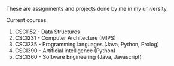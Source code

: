 These are assignments and projects done by me in my university. 

Current courses:

1. CSCI152 - Data Structures 
2. CSCI231 - Computer Architecture (MIPS)
3. CSCI235 - Programming languages (Java, Python, Prolog)
4. CSCI390 - Artificial intelligence (Python)
5. CSCI360 - Software Engineering (Java, Javascript)
